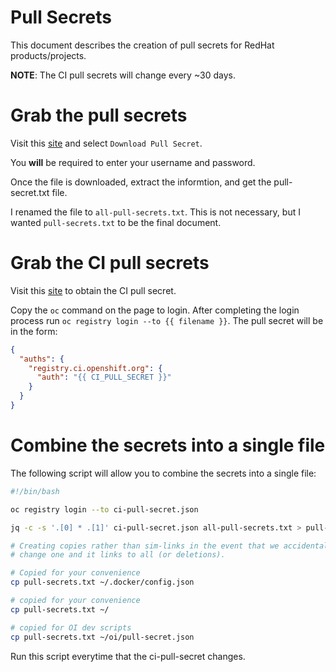 # Pull Secrets

This document describes the creation of pull secrets for RedHat products/projects.

**NOTE**: The CI pull secrets will change every ~30 days.


# Grab the pull secrets

Visit this [site](https://console.redhat.com/openshift/install/aws/installer-provisioned) and select `Download Pull Secret`.

You **will** be required to enter your username and password.

Once the file is downloaded, extract the informtion, and get the pull-secret.txt file.

I renamed the file to `all-pull-secrets.txt`. This is not necessary, but I wanted `pull-secrets.txt` to be the final document.


# Grab the CI pull secrets

Visit this [site](https://oauth-openshift.apps.ci.l2s4.p1.openshiftapps.com/oauth/token/request) to obtain the CI pull secret.

Copy the `oc` command on the page to login. After completing the login process run `oc registry login --to {{ filename }}`. The
pull secret will be in the form: 

```json
{
  "auths": {
    "registry.ci.openshift.org": {
      "auth": "{{ CI_PULL_SECRET }}"
    }
  }
}
```


# Combine the secrets into a single file

The following script will allow you to combine the secrets into a single file:

```bash
#!/bin/bash                                                                     

oc registry login --to ci-pull-secret.json

jq -c -s '.[0] * .[1]' ci-pull-secret.json all-pull-secrets.txt > pull-secrets.txt

# Creating copies rather than sim-links in the event that we accidentally
# change one and it links to all (or deletions).

# Copied for your convenience 
cp pull-secrets.txt ~/.docker/config.json

# copied for your convenience
cp pull-secrets.txt ~/

# copied for OI dev scripts
cp pull-secrets.txt ~/oi/pull-secret.json
```

Run this script everytime that the ci-pull-secret changes.


